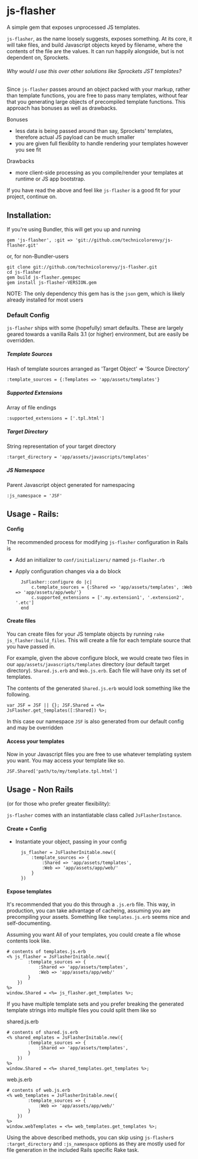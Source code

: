 js-flasher
==========

A simple gem that exposes unprocessed JS templates.

`js-flasher`, as the name loosely suggests, exposes something. At its core, it will take files, and build Javascript objects keyed by filename, where the contents of the file are the values. It can run happily alongside, but is not dependent on, Sprockets.

###### Why would I use this over other solutions like Sprockets JST templates?

Since `js-flasher` passes around an object packed with your markup, rather than template functions, you are free to pass many templates, without fear that you generating large objects of precompiled template functions. This approach has bonuses as well as drawbacks.

Bonuses

- less data is being passed around than say, Sprockets' templates, therefore actual JS payload can be much smaller
- you are given full flexiblity to handle rendering your templates however you see fit

Drawbacks

- more client-side processing as you compile/render your templates at runtime or JS app bootstrap.

If you have read the above and feel like `js-flasher` is a good fit for your project, continue on.


## Installation:

If you're using Bundler, this will get you up and running 

    gem 'js-flasher', :git => 'git://github.com/technicolorenvy/js-flasher.git'


or, for non-Bundler-users 

    git clone git://github.com/technicolorenvy/js-flasher.git 
    cd js-flasher
    gem build js-flasher.gemspec
    gem install js-flasher-VERSION.gem

NOTE: The only dependency this gem has is the `json` gem, which is likely already installed for most users

### Default Config

`js-flasher` ships with some (hopefully) smart defaults. These are largely geared towards a vanilla Rails 3.1 (or higher) environment, but are easily be overridden.

##### Template Sources

Hash of template sources arranged as 'Target Object' => 'Source Directory'

    :template_sources = {:Templates => 'app/assets/templates'}


##### Supported Extensions

Array of file endings

    :supported_extensions = ['.tpl.html']

##### Target Directory

String representation of your target directory

    :target_directory = 'app/assets/javascripts/templates'

##### JS Namespace

Parent Javascript object generated for namespacing

    :js_namespace = 'JSF'

## Usage - Rails:

#### Config

The recommended process for modifying `js-flasher` configuration in Rails is

- Add an initializer to `conf/initializers/` named `js-flasher.rb`
- Apply configuration changes via a do block 

		JsFlasher::configure do |c|
			c.template_sources = {:Shared => 'app/assets/templates', :Web => 'app/assets/app/web/'}
			c.supported_extensions = ['.my.extension1', '.extension2', '.etc']
		end


#### Create files

You can create files for your JS template objects by running `rake js_flasher:build_files`. This will create a file for each template source that you have passed in.

For example, given the above configure block, we would create two files in our `app/assets/javascripts/templates` directory (our default target directory). `Shared.js.erb` and `Web.js.erb`. Each file will have only its set of templates.

The contents of the generated `Shared.js.erb` would look something like the following.

    var JSF = JSF || {}; JSF.Shared = <%= JsFlasher.get_templates([:Shared]) %>;

In this case our namespace `JSF` is also generated from our default config and may be overridden


#### Access your templates

Now in your Javascript files you are free to use whatever templating system you want. You may access your template like so.

    JSF.Shared['path/to/my/template.tpl.html']


## Usage - Non Rails 
(or for those who prefer greater flexibility):

`js-flasher` comes with an instantiatable class called `JsFlasherInstance`.

#### Create + Config

- Instantiate your object, passing in your config 

        js_flasher = JsFlasherInitable.new({
            :template_sources => {
                :Shared => 'app/assets/templates', 
                :Web => 'app/assets/app/web/'
            }
        })


#### Expose templates

It's recommended that you do this through a `.js.erb` file. This way, in production, you can take advantage of cacheing, assuming you are precompiling your assets. Something like `templates.js.erb` seems nice and self-documenting.

Assuming you want All of your templates, you could create a file whose contents look like.

    # contents of templates.js.erb
    <% js_flasher = JsFlasherInitable.new({
            :template_sources => {
                :Shared => 'app/assets/templates', 
                :Web => 'app/assets/app/web/'
            }
        })
    %>
    window.Shared = <%= js_flasher.get_templates %>;

If you have multiple template sets and you prefer breaking the generated template strings into multiple files you could split them like so

shared.js.erb

    # contents of shared.js.erb
    <% shared_emplates = JsFlasherInitable.new({
            :template_sources => {
                :Shared => 'app/assets/templates', 
            }
        })
    %>
    window.Shared = <%= shared_templates.get_templates %>;

web.js.erb

    # contents of web.js.erb
    <% web_templates = JsFlasherInitable.new({
            :template_sources => {
                :Web => 'app/assets/app/web/'
            }
        })
    %>
    window.webTemplates = <%= web_templates.get_templates %>;

Using the above described methods, you can skip using `js-flasher`s `:target_directory` and `:js_namespace` options as they are mostly used for file generation in the included Rails specific Rake task.



